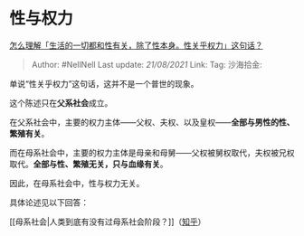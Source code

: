 # 性与权力

[怎么理解「生活的一切都和性有关，除了性本身。性关乎权力」这句话？](https://www.zhihu.com/question/21204199/answer/2071783812)

> Author: #NellNell
> Last update: *21/08/2021*
> Link:
> Tag:
> 沙海拾金:

单说“性关乎权力”这句话，这并不是一个普世的现象。

这个陈述只在**父系社会**成立。

在父系社会中，主要的权力主体——父权、夫权、以及皇权——**全部与男性的性、繁殖有关**。

而在母系社会中，主要的权力主体是母亲和母舅——父权被舅权取代，夫权被兄权取代。**全部与性、繁殖无关，只与血缘有关**。

因此，在母系社会中，性与权力无关。

具体论述见以下回答：

[[母系社会|人类到底有没有过母系社会阶段？]]（[知乎](https://www.zhihu.com/question/31170156/answer/901521142)）

